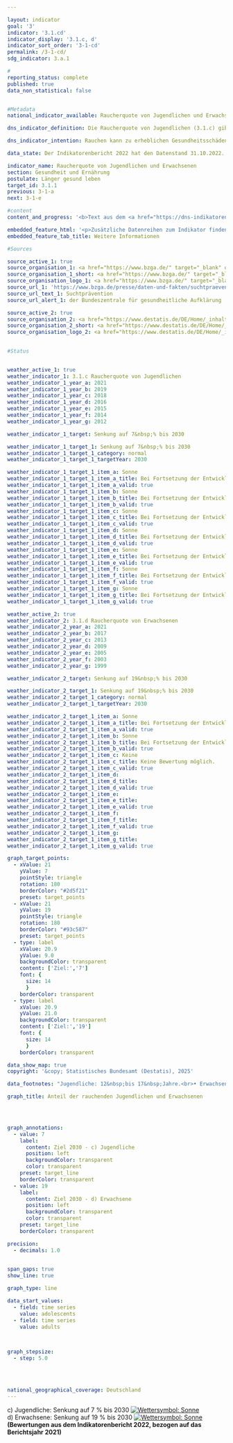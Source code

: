 ```yaml
---

layout: indicator        
goal: '3'        
indicator: '3.1.cd'        
indicator_display: '3.1.c, d'        
indicator_sort_order: '3-1-cd'        
permalink: /3-1-cd/        
sdg_indicator: 3.a.1        

#
reporting_status: complete        
published: true        
data_non_statistical: false        


#Metadata        
national_indicator_available: Raucherquote von Jugendlichen und Erwachsenen        

dns_indicator_definition: Die Raucherquote von Jugendlichen (3.1.c) gibt den Anteil der 12- bis 17-Jährigen wieder, die angeben, gelegentlich oder ständig zu rauchen. Die Raucherquote von Erwachsenen (3.1.d) gibt den Anteil der Befragten ab 15&nbsp;Jahren an, welche im Mikrozensus die Fragen zum Rauchverhalten beantwortet haben und gelegentlich oder regelmäßig rauchen.        

dns_indicator_intention: Rauchen kann zu erheblichen Gesundheitsschäden und frühzeitigem Tod führen. Von diesen Risiken betroffen sind nicht nur die Raucherinnen und Raucher selbst. Auch Nichtraucherinnen und Nichtraucher, die dem Tabakrauch ausgesetzt sind, werden nicht nur vom Rauch belästigt, sondern können davon auch erkranken. Die Bundesregierung hat das Ziel, den Anteil der Raucherinnen und Raucher bei Jugendlichen bis zum Jahr 2030&nbsp;auf 7&nbsp;% und bei allen Personen ab 15&nbsp;Jahren auf 19&nbsp;% zu senken.        

data_state: Der Indikatorenbericht 2022 hat den Datenstand 31.10.2022. Die Daten auf dieser Plattform werden regelmäßig aktualisiert, sodass online aktuellere Daten verfügbar sein können als im <a href="https://dns-indikatoren.de/assets/Publikationen/Indikatorenberichte/2022.pdf">Indikatorenbericht 2022</a> veröffentlicht.        

indicator_name: Raucherquote von Jugendlichen und Erwachsenen        
section: Gesundheit und Ernährung        
postulate: Länger gesund leben        
target_id: 3.1.1        
previous: 3-1-a        
next: 3-1-e        

#content         
content_and_progress: '<b>Text aus dem <a href="https://dns-indikatoren.de/assets/Publikationen/Indikatorenberichte/2022.pdf">Indikatorenbericht 2022&nbsp;</a></b><br><br>Im Rahmen der Erhebungen zum Substanzkonsum bei Jugendlichen werden die Daten für die 12- bis 17-Jährigen durch die Bundeszentrale für gesundheitliche Aufklärung mittels computergestützter Telefoninterviews erhoben. Zunächst fand die Befragung drei- bis vierjährlich statt und seit 2001&nbsp;beinahe jährlich. Um die Vergleichbarkeit der Daten im Zeitverlauf zu gewährleisten, erfolgte eine Gewichtung nach Geschlecht, Region und Alter. Für die Darstellung der Zeitreihe wurden die Daten für Jahre ohne Erhebung interpoliert. Im Jahr 2021&nbsp;umfasste die verwendete Zufallsstichprobe 7&nbsp;002&nbsp;Jugendliche.<br><br>Die Daten für Erwachsene werden vierjährlich im Rahmen des Mikrozensus des Statistischen Bundesamtes erfragt. Der Mikrozensus als Stichprobenerhebung umfasst 1&nbsp;% der Gesamtbevölkerung und ist die größte Haushaltsbefragung in Deutschland und Europa. Die Beantwortung der Fragen zu den Rauchgewohnheiten ist freiwillig und erfolgte 2021&nbsp;durch 65&nbsp;% der Befragten. Für Jahre ohne Erhebung wurden die Daten für die Darstellung der Zeitreihe interpoliert.<br><br>In der Gruppe der Jugendlichen zwischen 12&nbsp;und 17&nbsp;Jahren stieg der Anteil der Raucherinnen und Raucher zunächst von 22,5&nbsp;% (2003) auf 23,5&nbsp;% (2004) an, ging seitdem aber kontinuierlich zurück und ist 2021&nbsp;auf einem historischen Tiefstand von 6,1&nbsp;% (6,8&nbsp;% der weiblichen, 5,5&nbsp;% der männlichen Jugendlichen). Der Zielwert für 2030&nbsp;ist damit für die Gruppe der Jugendlichen bereits unterschritten.<br><br>Insgesamt 18,9&nbsp;% gaben in der Gruppe der Erwachsenen ab 15&nbsp;Jahren an, im Jahr 2021&nbsp;gelegentlich oder regelmäßig geraucht zu haben. Im Jahr 2003&nbsp;rauchten hingegen noch 27,4&nbsp;% der Erwachsenen. Damit war die Raucherquote in der Gruppe der Erwachsenen ebenfalls rückläufig und der Zielwert für 2030&nbsp;wurde in 2021&nbsp;erstmals erreicht.<br><br>Zu den regelmäßigen Raucherinnen und Rauchern zählten sich 14,6&nbsp;% aller Erwachsenen im Jahr 2021, 4,4&nbsp;% rauchten gelegentlich. Anders als bei den Jugendlichen rauchten mit einem Anteil von 15,7&nbsp;% Frauen deutlich weniger als Männer mit 22,3&nbsp;%. Während der Anteil bei den Frauen seit 2003&nbsp;um 6,4&nbsp;Prozentpunkte gesunken ist, waren es bei den Männern sogar 10,9&nbsp;Prozentpunkte.<br><br>96,2&nbsp;% der befragten Raucherinnen und Raucher bevorzugten im Jahr 2017&nbsp;(aktuellere Daten lagen bei Redaktionsschluss noch nicht vor) Zigaretten. Das Risiko für die Gesundheit nimmt mit der Intensität des Tabakkonsums zu. 10,8&nbsp;% der regelmäßigen Zigarettenraucherinnen und Zigarettenraucher (2003: 16,3&nbsp;%) waren mit mehr als 20&nbsp;Zigaretten am Tag den starken Raucherinnen und Rauchern zuzurechnen, 81,4&nbsp;% rauchten 5&nbsp;bis 20&nbsp;Zigaretten am Tag. Dabei gab es geschlechtsspezifische Unterschiede. Fast jeder achte der regelmäßigen Zigarettenraucher rauchte stark, aber nur jede vierzehnte Zigarettenraucherin.<br><br>Rauchen birgt ein hohes und gleichwohl vermeidbares Gesundheitsrisiko. 4,7&nbsp;% aller Sterbefälle (Frauen: 3,5&nbsp;%, Männer: 5,8&nbsp;%) waren im Jahr 2020&nbsp;auf eine für Raucherinnen und Raucher symptomatische Erkrankung (Lungen-, Bronchial-, Kehlkopf- und Luftröhrenkrebs) zurückzuführen. Im Jahr 2020&nbsp;lag das durchschnittliche Alter der an Lungen-, Bronchial-, Kehlkopf- und Luftröhrenkrebs Gestorbenen bei 71,6&nbsp;Jahren und damit sieben Jahre unter dem Durchschnittsalter der Gestorbenen insgesamt (78,8&nbsp;Jahre). Eine verminderte Raucherquote kann daher zur Senkung der vorzeitigen Sterblichkeit beitragen.'        

embedded_feature_html: '<p>Zusätzliche Datenreihen zum Indikator finden Sie <a href="https://dnsUpgradeEnvironment.github.io/dns-indicators/public/AddInfos/de/3_1_cd.pdf" target="_blank" >hier</a>.</p><br><small>Hinweis: PDF-Dokumente können Sie sich (je nach Browsereinstellung) direkt in Ihrem Browser anzeigen lassen oder Sie laden das PDF-Dokument herunter und öffnen es mit einem PDF-Reader Ihrer Wahl. Eine Anleitung wie Sie für ausgewählte Browser die entsprechende Einstellung ändern können, finden Sie <a href="https://sdg-indikatoren.de/public/HowToPdfDownload.pdf">hier</a>.</small>'
embedded_feature_tab_title: Weitere Informationen        

#Sources        

source_active_1: true
source_organisation_1: <a href="https://www.bzga.de/" target="_blank" onclick="return confirm_alert('der Bundeszentrale für gesundheitliche Aufklärung', 'De')">Bundeszentrale für gesundheitliche Aufklärung</a>
source_organisation_1_short: <a href="https://www.bzga.de/" target="_blank" onclick="return confirm_alert('der Bundeszentrale für gesundheitliche Aufklärung', 'De')">Bundeszentrale für gesundheitliche Aufklärung</a>
source_organisation_logo_1: <a href="https://www.bzga.de/" target="_blank" onclick="return confirm_alert('der Bundeszentrale für gesundheitliche Aufklärung', 'De')"><img src="https://dnsUpgradeEnvironment.github.io/dns-indicators/public/OrgImgDe/bzga.png" alt="Bundeszentrale für gesundheitliche Aufklärung" title=" Klicken Sie hier um zur Homepage der Organisation Bundeszentrale für gesundheitliche Aufklärung zu gelangen." style="height:60px; width:148px; border:transparent"/></a>
source_url_1: 'https://www.bzga.de/presse/daten-und-fakten/suchtpraevention/'
source_url_text_1: Suchtprävention
source_url_alert_1: der Bundeszentrale für gesundheitliche Aufklärung

source_active_2: true
source_organisation_2: <a href="https://www.destatis.de/DE/Home/_inhalt.html" target="_blank">Statistisches Bundesamt</a>
source_organisation_2_short: <a href="https://www.destatis.de/DE/Home/_inhalt.html" target="_blank">Statistisches Bundesamt</a>
source_organisation_logo_2: <a href="https://www.destatis.de/DE/Home/_inhalt.html" target="_blank"><img src="https://dnsUpgradeEnvironment.github.io/dns-indicators/public/OrgImgDe/destatis.png" alt="Statistisches Bundesamt" title=" Klicken Sie hier um zur Homepage der Organisation Statistisches Bundesamt zu gelangen." style="height:60px; width:148px; border:transparent"/></a>
        

#Status        


weather_active_1: true
weather_indicator_1: 3.1.c Raucherquote von Jugendlichen
weather_indicator_1_year_a: 2021
weather_indicator_1_year_b: 2019
weather_indicator_1_year_c: 2018
weather_indicator_1_year_d: 2016
weather_indicator_1_year_e: 2015
weather_indicator_1_year_f: 2014
weather_indicator_1_year_g: 2012

weather_indicator_1_target: Senkung auf 7&nbsp;% bis 2030

weather_indicator_1_target_1: Senkung auf 7&nbsp;% bis 2030
weather_indicator_1_target_1_category: normal
weather_indicator_1_target_1_targetYear: 2030

weather_indicator_1_target_1_item_a: Sonne
weather_indicator_1_target_1_item_a_title: Bei Fortsetzung der Entwicklung aus 2021 wäre der Zielwert erreicht oder um weniger als 5&nbsp;% der Differenz zwischen Zielwert und dem Wert aus 2021 verfehlt worden.
weather_indicator_1_target_1_item_a_valid: true
weather_indicator_1_target_1_item_b: Sonne
weather_indicator_1_target_1_item_b_title: Bei Fortsetzung der Entwicklung aus 2019 wäre der Zielwert erreicht oder um weniger als 5&nbsp;% der Differenz zwischen Zielwert und dem Wert aus 2019 verfehlt worden.
weather_indicator_1_target_1_item_b_valid: true
weather_indicator_1_target_1_item_c: Sonne
weather_indicator_1_target_1_item_c_title: Bei Fortsetzung der Entwicklung aus 2018 wäre der Zielwert erreicht oder um weniger als 5&nbsp;% der Differenz zwischen Zielwert und dem Wert aus 2018 verfehlt worden.
weather_indicator_1_target_1_item_c_valid: true
weather_indicator_1_target_1_item_d: Sonne
weather_indicator_1_target_1_item_d_title: Bei Fortsetzung der Entwicklung aus 2016 wäre der Zielwert erreicht oder um weniger als 5&nbsp;% der Differenz zwischen Zielwert und dem Wert aus 2016 verfehlt worden.
weather_indicator_1_target_1_item_d_valid: true
weather_indicator_1_target_1_item_e: Sonne
weather_indicator_1_target_1_item_e_title: Bei Fortsetzung der Entwicklung aus 2015 wäre der Zielwert erreicht oder um weniger als 5&nbsp;% der Differenz zwischen Zielwert und dem Wert aus 2015 verfehlt worden.
weather_indicator_1_target_1_item_e_valid: true
weather_indicator_1_target_1_item_f: Sonne
weather_indicator_1_target_1_item_f_title: Bei Fortsetzung der Entwicklung aus 2014 wäre der Zielwert erreicht oder um weniger als 5&nbsp;% der Differenz zwischen Zielwert und dem Wert aus 2014 verfehlt worden.
weather_indicator_1_target_1_item_f_valid: true
weather_indicator_1_target_1_item_g: Sonne
weather_indicator_1_target_1_item_g_title: Bei Fortsetzung der Entwicklung aus 2012 wäre der Zielwert erreicht oder um weniger als 5&nbsp;% der Differenz zwischen Zielwert und dem Wert aus 2012 verfehlt worden.
weather_indicator_1_target_1_item_g_valid: true

weather_active_2: true
weather_indicator_2: 3.1.d Raucherquote von Erwachsenen
weather_indicator_2_year_a: 2021
weather_indicator_2_year_b: 2017
weather_indicator_2_year_c: 2013
weather_indicator_2_year_d: 2009
weather_indicator_2_year_e: 2005
weather_indicator_2_year_f: 2003
weather_indicator_2_year_g: 1999

weather_indicator_2_target: Senkung auf 19&nbsp;% bis 2030

weather_indicator_2_target_1: Senkung auf 19&nbsp;% bis 2030
weather_indicator_2_target_1_category: normal
weather_indicator_2_target_1_targetYear: 2030

weather_indicator_2_target_1_item_a: Sonne
weather_indicator_2_target_1_item_a_title: Bei Fortsetzung der Entwicklung aus 2021 wäre der Zielwert erreicht oder um weniger als 5&nbsp;% der Differenz zwischen Zielwert und dem Wert aus 2021 verfehlt worden.
weather_indicator_2_target_1_item_a_valid: true
weather_indicator_2_target_1_item_b: Sonne
weather_indicator_2_target_1_item_b_title: Bei Fortsetzung der Entwicklung aus 2017 wäre der Zielwert erreicht oder um weniger als 5&nbsp;% der Differenz zwischen Zielwert und dem Wert aus 2017 verfehlt worden.
weather_indicator_2_target_1_item_b_valid: true
weather_indicator_2_target_1_item_c: Keine
weather_indicator_2_target_1_item_c_title: Keine Bewertung möglich.
weather_indicator_2_target_1_item_c_valid: true
weather_indicator_2_target_1_item_d: 
weather_indicator_2_target_1_item_d_title: 
weather_indicator_2_target_1_item_d_valid: true
weather_indicator_2_target_1_item_e: 
weather_indicator_2_target_1_item_e_title: 
weather_indicator_2_target_1_item_e_valid: true
weather_indicator_2_target_1_item_f: 
weather_indicator_2_target_1_item_f_title: 
weather_indicator_2_target_1_item_f_valid: true
weather_indicator_2_target_1_item_g: 
weather_indicator_2_target_1_item_g_title: 
weather_indicator_2_target_1_item_g_valid: true        

graph_target_points:
  - xValue: 21
    yValue: 7
    pointStyle: triangle
    rotation: 180
    borderColor: "#2d5f21"
    preset: target_points
  - xValue: 21
    yValue: 19
    pointStyle: triangle
    rotation: 180
    borderColor: "#93c587"
    preset: target_points
  - type: label
    xValue: 20.9
    yValue: 9.0
    backgroundColor: transparent
    content: ['Ziel:','7']
    font: {
      size: 14
      }
    borderColor: transparent
  - type: label
    xValue: 20.9
    yValue: 21.0
    backgroundColor: transparent
    content: ['Ziel:','19']
    font: {
      size: 14
      }
    borderColor: transparent        

data_show_map: true        
copyright: '&copy; Statistisches Bundesamt (Destatis), 2025'        

data_footnotes: "Jugendliche: 12&nbsp;bis 17&nbsp;Jahre.<br>• Erwachsene: ab 15&nbsp;Jahren.<br>• Raucherquote von Erwachsenen: Die Daten basieren auf einer Sonderauswertung und sind nicht öffentlich zugänglich."        

graph_title: Anteil der rauchenden Jugendlichen und Erwachsenen        

        


graph_annotations:
  - value: 7
    label:
      content: Ziel 2030 - c) Jugendliche
      position: left
      backgroundColor: transparent
      color: transparent
    preset: target_line
    borderColor: transparent
  - value: 19
    label:
      content: Ziel 2030 - d) Erwachsene
      position: left
      backgroundColor: transparent
      color: transparent
    preset: target_line
    borderColor: transparent        

precision: 
  - decimals: 1.0
            

span_gaps: true        
show_line: true        

graph_type: line        

data_start_values: 
  - field: time series
    value: adolescents
  - field: time series
    value: adults        

        

graph_stepsize: 
  - step: 5.0
            

                        

national_geographical_coverage: Deutschland                
---
```



<div>
  <div class="my-header">
    <label class="default">c) Jugendliche: Senkung auf 7&nbsp;% bis 2030
      <a href="https://dnsUpgradeEnvironment.github.io/dns-indicators/status"><img src="https://sdg-indikatoren.de/public/Wettersymbole/Sonne.png" title="Bei Fortsetzung der Entwicklung aus 2021 wäre der Zielwert erreicht oder um weniger als 5&nbsp;% der Differenz zwischen Zielwert und dem Wert aus 2021 verfehlt worden." alt="Wettersymbol: Sonne"/>
      </a>
    </label>
  </div>
</div>
<div>
  <div class="my-header">
    <label class="default">d) Erwachsene: Senkung auf 19&nbsp;% bis 2030
      <a href="https://dnsUpgradeEnvironment.github.io/dns-indicators/status"><img src="https://sdg-indikatoren.de/public/Wettersymbole/Sonne.png" title="Bei Fortsetzung der Entwicklung aus 2021 wäre der Zielwert erreicht oder um weniger als 5&nbsp;% der Differenz zwischen Zielwert und dem Wert aus 2021 verfehlt worden." alt="Wettersymbol: Sonne"/>
      </a>
    </label>
  </div>
</div>
<div class="my-header-note">
  <label class="default"><b>(Bewertungen aus dem Indikatorenbericht 2022, bezogen auf das Berichtsjahr 2021)
  </b></label>
</div>